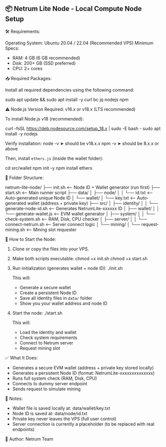 📦 Netrum Lite Node - Local Compute Node Setup
---------------------------------------------

🛠️ Requirements:

Operating System: Ubuntu 20.04 / 22.04 (Recommended VPS)
Minimum Specs:
  - RAM: 4 GB (6 GB recommended)
  - Disk: 200+ GB (SSD preferred)
  - CPU: 2+ cores

📥 Required Packages:

Install all required dependencies using the following command:

sudo apt update && sudo apt install -y curl bc jq nodejs npm

⚠️ Node.js Version Required: v16.x or v18.x (LTS recommended)

To install Node.js v18 (recommended):

curl -fsSL https://deb.nodesource.com/setup_18.x | sudo -E bash -
sudo apt install -y nodejs

Verify installation:
node -v   ➤ should be v18.x.x
npm -v    ➤ should be 8.x.x or above

Then, install `ethers.js` (inside the wallet folder):

cd src/wallet
npm init -y
npm install ethers

🔧 Folder Structure:

netrum-lite-node/
├── init.sh                      <-- Node ID + Wallet generator (run first)
├── start.sh                     <-- Main runner script
├── data/
│   ├── node/
│   │   └── id.txt               <-- Auto-generated unique Node ID
│   └── wallet/
│       └── key.txt              <-- Auto-generated wallet (address + private key)
├── src/
│   ├── identity/
│   │   └── generate-node-id.sh  <-- Generates NetrumLite-xxxxxx ID
│   ├── wallet/
│   │   └── generate-wallet.js   <-- EVM wallet generator
│   ├── system/
│   │   └── check-system.sh      <-- RAM, Disk, CPU checker
│   ├── server/
│   │   └── connect-netrum.sh    <-- Server connect logic
│   └── mining/
│       └── request-mining.sh    <-- Mining slot requester

🚀 How to Start the Node:

1. Clone or copy the files into your VPS.

2. Make both scripts executable:
   chmod +x init.sh
   chmod +x start.sh

3. Run initialization (generates wallet + node ID):
   ./init.sh

   This will:
   - Generate a secure wallet
   - Create a persistent Node ID
   - Save all identity files in `data/` folder
   - Show you your wallet address and node ID

4. Start the node:
   ./start.sh

   This will:
   - Load the identity and wallet
   - Check system requirements
   - Connect to Netrum server
   - Request mining slot

✅ What It Does:

- Generates a secure EVM wallet (address + private key stored locally)
- Generates a persistent Node ID (format: NetrumLite-xxxxxxxxxxxxxx)
- Runs full system check (RAM, Disk, CPU)
- Connects to dummy server endpoint
- Sends request to simulate mining

📁 Notes:

- Wallet file is saved locally at: data/wallet/key.txt
- Node ID is saved at: data/node/id.txt
- Private key never leaves the VPS (full user control)
- Server connection is currently a placeholder (to be replaced with real endpoints)

👤 Author: Netrum Team
